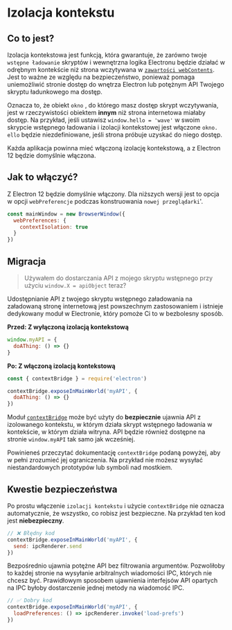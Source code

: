 # Izolacja kontekstu

## Co to jest?

Izolacja kontekstowa jest funkcją, która gwarantuje, że zarówno twoje `wstępne ładowanie` skryptów i wewnętrzna logika Electronu będzie działać w odrębnym kontekście niż strona wczytywana w [`zawartości webContents`](../api/web-contents.md).  Jest to ważne ze względu na bezpieczeństwo, ponieważ pomaga uniemożliwić stronie dostęp do wnętrza Electron lub potężnym API Twojego skryptu ładunkowego ma dostęp.

Oznacza to, że obiekt `okno` , do którego masz dostęp skrypt wczytywania, jest w rzeczywistości obiektem **innym** niż strona internetowa miałaby dostęp.  Na przykład, jeśli ustawisz `window.hello = 'wave'` w swoim skrypcie wstępnego ładowania i izolacji kontekstowej jest włączone `okno. ello` będzie niezdefiniowane, jeśli strona próbuje uzyskać do niego dostęp.

Każda aplikacja powinna mieć włączoną izolację kontekstową, a z Electron 12 będzie domyślnie włączona.

## Jak to włączyć?

Z Electron 12 będzie domyślnie włączony. Dla niższych wersji jest to opcja w opcji `webPreferencje` podczas konstruowania `nowej przeglądarki`'.

```javascript
const mainWindow = new BrowserWindow({
  webPreferences: {
    contextIsolation: true
  }
})
```

## Migracja

> Używałem do dostarczania API z mojego skryptu wstępnego przy użyciu `window.X = apiObject` teraz?

Udostępnianie API z twojego skryptu wstępnego załadowania na załadowaną stronę internetową jest powszechnym zastosowaniem i istnieje dedykowany moduł w Electronie, który pomoże Ci to w bezbolesny sposób.

**Przed: Z wyłączoną izolacją kontekstową**

```javascript
window.myAPI = {
  doAThing: () => {}
}
```

**Po: Z włączoną izolacją kontekstową**

```javascript
const { contextBridge } = require('electron')

contextBridge.exposeInMainWorld('myAPI', {
  doAThing: () => {}
})
```

Moduł [`contextBridge`](../api/context-bridge.md) może być użyty do **bezpiecznie** ujawnia API z izolowanego kontekstu, w którym działa skrypt wstępnego ładowania w kontekście, w którym działa witryna. API będzie również dostępne na stronie `window.myAPI` tak samo jak wcześniej.

Powinieneś przeczytać dokumentację `contextBridge` podaną powyżej, aby w pełni zrozumieć jej ograniczenia.  Na przykład nie możesz wysyłać niestandardowych prototypów lub symboli nad mostkiem.

## Kwestie bezpieczeństwa

Po prostu włączenie `izolacji kontekstu` i użycie `contextBridge` nie oznacza automatycznie, że wszystko, co robisz jest bezpieczne.  Na przykład ten kod jest **niebezpieczny**.

```javascript
// ❌ Błędny kod
contextBridge.exposeInMainWorld('myAPI', {
  send: ipcRenderer.send
})
```

Bezpośrednio ujawnia potężne API bez filtrowania argumentów. Pozwoliłoby to każdej stronie na wysyłanie arbitralnych wiadomości IPC, których nie chcesz być. Prawidłowym sposobem ujawnienia interfejsów API opartych na IPC byłoby dostarczenie jednej metody na wiadomość IPC.

```javascript
// ✅ Dobry kod
contextBridge.exposeInMainWorld('myAPI', {
  loadPreferences: () => ipcRenderer.invoke('load-prefs')
})
```
